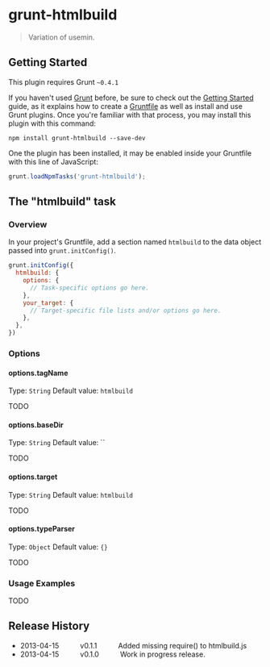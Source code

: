 # grunt-htmlbuild

> Variation of usemin.

## Getting Started
This plugin requires Grunt `~0.4.1`

If you haven't used [Grunt](http://gruntjs.com/) before, be sure to check out the [Getting Started](http://gruntjs.com/getting-started) guide, as it explains how to create a [Gruntfile](http://gruntjs.com/sample-gruntfile) as well as install and use Grunt plugins. Once you're familiar with that process, you may install this plugin with this command:

```shell
npm install grunt-htmlbuild --save-dev
```

One the plugin has been installed, it may be enabled inside your Gruntfile with this line of JavaScript:

```js
grunt.loadNpmTasks('grunt-htmlbuild');
```

## The "htmlbuild" task

### Overview
In your project's Gruntfile, add a section named `htmlbuild` to the data object passed into `grunt.initConfig()`.

```js
grunt.initConfig({
  htmlbuild: {
    options: {
      // Task-specific options go here.
    },
    your_target: {
      // Target-specific file lists and/or options go here.
    },
  },
})
```

### Options

#### options.tagName
Type: `String`
Default value: `htmlbuild`

TODO

#### options.baseDir
Type: `String`
Default value: ``

TODO

#### options.target
Type: `String`
Default value: `htmlbuild`

TODO

#### options.typeParser
Type: `Object`
Default value: `{}`

TODO

### Usage Examples

TODO

## Release History

* 2013-04-15   v0.1.1   Added missing require() to htmlbuild.js
* 2013-04-15   v0.1.0   Work in progress release.
